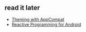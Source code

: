## read it later
- [Theming with AppCompat](https://medium.com/google-developers/theming-with-appcompat-1a292b754b35#.y0ieznfvo)
- [Reactive Programming for Android](https://github.com/google/agera)
